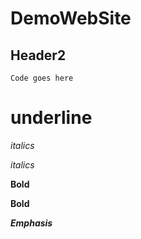 # DemoWebSite

## Header2

```
Code goes here
```

underline
======

*italics*

_italics_

**Bold**

__Bold__

**_Emphasis_**



